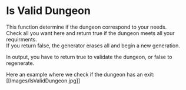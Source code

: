 # Is Valid Dungeon

This function determine if the dungeon correspond to your needs.\
Check all you want here and return true if the dungeon meets all your requirments.\
If you return false, the generator erases all and begin a new generation.

In output, you have to return true to validate the dungeon, or false to regenerate.

Here an example where we check if the dungeon has an exit:\
[[Images/IsValidDungeon.jpg]]
